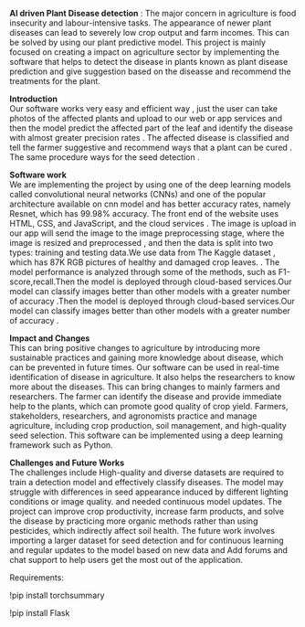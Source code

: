 **AI driven Plant Disease detection** :
                                        The major concern in agriculture is food insecurity and labour-intensive tasks. The appearance of newer plant diseases can lead to severely low crop output and farm incomes. This can be solved by using our plant predictive model. This  project is mainly focused on creating a impact on agriculture sector by implementing the software that helps to detect the disease in plants known as plant  disease prediction and give suggestion based on the diseasse and recommend the treatments for the plant.
                
**Introduction**           
             Our software works very easy and efficient way , just the user can take photos of the affected plants and upload to our web or app services and then the model predict the affected part of the leaf and identify the disease with almost greater precision rates . The affected disease is classified and tell the farmer suggestive and recommend ways that a plant can be cured . The same procedure ways for the seed detection .
                
**Software work**       
                We are implementing the project by using one of the deep learning models called convolutional neural networks (CNNs) and one of the popular architecture available on cnn model and has better accuracy rates, namely Resnet, which has 99.98% accuracy.   The front end of the website uses HTML, CSS, and JavaScript, and the cloud services . The image is upload in our app will send the image to the image preprocessing stage, where the image is resized and preprocessed , and then the data is split into two types: training and testing data.We use data from The Kaggle dataset , which has  87K RGB pictures of healthy and damaged crop leaves. . The model performance is analyzed through some of the methods, such as F1-score,recall.Then the model is deployed through cloud-based services.Our model can classify images better than other models with a greater number of accuracy .Then the model is deployed through cloud-based services.Our model can classify images better than other models with a greater number of accuracy . 
                
                
**Impact and Changes**  
                This can bring positive changes to agriculture by introducing more sustainable practices and gaining more knowledge about disease, which can be prevented in future times. Our software can be used in real-time identification of disease in agriculture. It also helps the researchers to know more about the diseases. This can bring  changes to mainly farmers and researchers. The farmer can identify the disease and provide immediate help to the plants, which can promote good quality of crop yield. Farmers, stakeholders, researchers, and agronomists practice and manage agriculture, including crop production, soil management, and high-quality seed selection. This software can be implemented using a deep learning framework such as Python. 


**Challenges and Future Works**          
                The challenges include High-quality and diverse datasets are required to train a detection model and effectively classify diseases. The model may struggle with differences in seed appearance induced by different lighting conditions or image quality. and needed continuous model updates. The project can improve crop productivity, increase farm products, and solve the disease by practicing more organic methods rather than using pesticides, which indirectly affect soil health. The future work involves importing a larger dataset for seed detection and for continuous learning and regular updates to the model based on new data and Add forums and chat support to help users get the most out of the application. 

Requirements:

!pip install torchsummary

!pip install Flask





